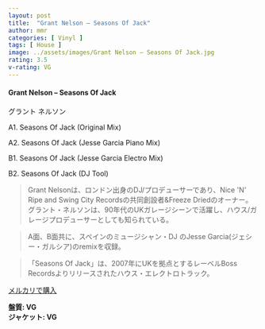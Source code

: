 ```yaml
---
layout: post
title:  "Grant Nelson – Seasons Of Jack"
author: mmr
categories: [ Vinyl ]
tags: [ House ]
image: ../assets/images/Grant Nelson – Seasons Of Jack.jpg
rating: 3.5
v-rating: VG
---
```


#### Grant Nelson – Seasons Of Jack

グラント ネルソン

A1. Seasons Of Jack (Original Mix)

A2. Seasons Of Jack (Jesse Garcia Piano Mix)

B1. Seasons Of Jack (Jesse Garcia Electro Mix)

B2. Seasons Of Jack (DJ Tool)


> Grant Nelsonは、ロンドン出身のDJ/プロデューサーであり、Nice 'N' Ripe and Swing City Recordsの共同創設者&Freeze Driedのオーナー。グラント・ネルソンは、90年代のUKガレージシーンで活躍し、ハウス/ガレージプロデューサーとしても知られている。

> A面、B面共に、スペインのミュージシャン・DJ のJesse Garcia(ジェシー・ガルシア)のremixを収録。

> 「Seasons Of Jack」は、2007年にUKを拠点とするレーベルBoss Recordsよりリリースされたハウス・エレクトロトラック。

[メルカリで購入](https://jp.mercari.com/item/m24953586497)

<div class="mt-4 mb-4 d-flex align-items-center">
<strong class="mr-1">盤質: VG</strong>
</div>
<div class="mt-4 mb-4 d-flex align-items-center">
<strong class="mr-1">ジャケット: VG</strong>
</div>

